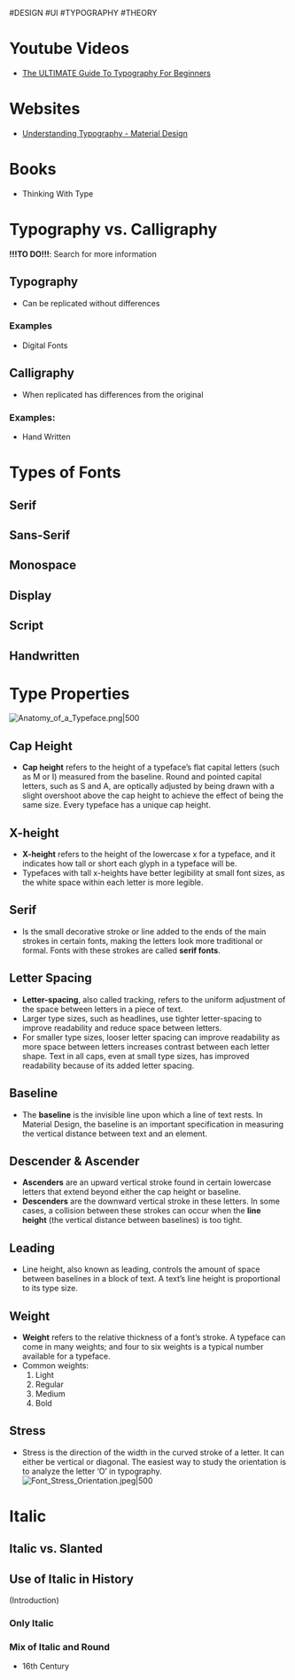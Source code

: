 #DESIGN #UI #TYPOGRAPHY #THEORY  
# Youtube Videos
- [The ULTIMATE Guide To Typography For Beginners](https://www.youtube.com/watch?v=AXpxZMRM1EY)
# Websites
- [Understanding Typography - Material Design](m2.material.io/design/typography/understanding-typography.html#readability)
# Books
- Thinking With Type

# Typography vs. Calligraphy

**!!!TO DO!!!**: Search for more information
## Typography
- Can be replicated without differences
### Examples
- Digital Fonts

## Calligraphy
- When replicated has differences from the original
### Examples:
- Hand Written

# Types of Fonts
## Serif

## Sans-Serif

## Monospace

## Display

## Script

## Handwritten

# Type Properties

![Anatomy_of_a_Typeface.png|500](https://lh3.googleusercontent.com/XN6ATtQ7Q_NxH5Eb_ZMiAZI6Wh61nClqWKHyx10vhIly8lzEOKmswVEAxjQOzldyCJ_q5W6dTznM0fn5wS8ArPzhpDq4vfhUxnOz=w1064-v0)
## Cap Height
- **Cap height** refers to the height of a typeface’s flat capital letters (such as M or I) measured from the baseline. Round and pointed capital letters, such as S and A, are optically adjusted by being drawn with a slight overshoot above the cap height to achieve the effect of being the same size. Every typeface has a unique cap height.
## X-height
- **X-height** refers to the height of the lowercase x for a typeface, and it indicates how tall or short each glyph in a typeface will be.
- Typefaces with tall x-heights have better legibility at small font sizes, as the white space within each letter is more legible.
## Serif
- Is the small decorative stroke or line added to the ends of the main strokes in certain fonts, making the letters look more traditional or formal. Fonts with these strokes are called **serif fonts**.
## Letter Spacing
- **Letter-spacing**, also called tracking, refers to the uniform adjustment of the space between letters in a piece of text.
- Larger type sizes, such as headlines, use tighter letter-spacing to improve readability and reduce space between letters.
- For smaller type sizes, looser letter spacing can improve readability as more space between letters increases contrast between each letter shape. Text in all caps, even at small type sizes, has improved readability because of its added letter spacing.
## Baseline
- The **baseline** is the invisible line upon which a line of text rests. In Material Design, the baseline is an important specification in measuring the vertical distance between text and an element.
## Descender & Ascender
- **Ascenders** are an upward vertical stroke found in certain lowercase letters that extend beyond either the cap height or baseline. 
- **Descenders** are the downward vertical stroke in these letters. In some cases, a collision between these strokes can occur when the **line height** (the vertical distance between baselines) is too tight.
## Leading
- Line height, also known as leading, controls the amount of space between baselines in a block of text. A text’s line height is proportional to its type size.
## Weight
- **Weight** refers to the relative thickness of a font’s stroke. A typeface can come in many weights; and four to six weights is a typical number available for a typeface.
- Common weights:  
	1. Light  
	2. Regular  
	3. Medium  
	4. Bold
## Stress
- Stress is the direction of the width in the curved stroke of a letter. It can either be vertical or diagonal. The easiest way to study the orientation is to analyze the letter ‘O’ in typography.
![Font_Stress_Orientation.jpeg|500](https://miro.medium.com/v2/resize:fit:1400/1*s3u8eiqNDVlcTrbRb0KJPw.jpeg)
# Italic
## Italic vs. Slanted

## Use of Italic in History
(Introduction)
### Only Italic

### Mix of Italic and Round
- 16th Century

